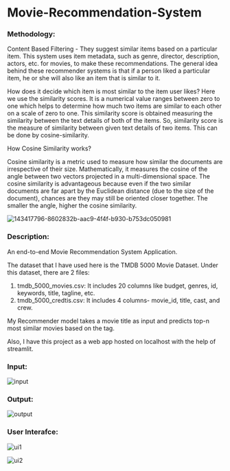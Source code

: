 # Movie-Recommendation-System

### Methodology:
Content Based Filtering - They suggest similar items based on a particular item. This system uses item metadata, such as genre, director, description, actors, etc. for movies, to make these recommendations. The general idea behind these recommender systems is that if a person liked a particular item, he or she will also like an item that is similar to it.

How does it decide which item is most similar to the item user likes? Here we use the similarity scores.
It is a numerical value ranges between zero to one which helps to determine how much two items are similar to each other on a scale of zero to one. This similarity score is obtained measuring the similarity between the text details of both of the items. So, similarity score is the measure of similarity between given text details of two items. This can be done by cosine-similarity.

How Cosine Similarity works? 

Cosine similarity is a metric used to measure how similar the documents are irrespective of their size. Mathematically, it measures the cosine of the angle between two vectors projected in a multi-dimensional space. The cosine similarity is advantageous because even if the two similar documents are far apart by the Euclidean distance (due to the size of the document), chances are they may still be oriented closer together. The smaller the angle, higher the cosine similarity.

![143417796-8602832b-aac9-4f4f-b930-b753dc050981](https://user-images.githubusercontent.com/65865527/207930812-9c960988-c76a-462c-8a9b-446495daf7b3.png)

### Description:
An end-to-end Movie Recommendation System Application.

The dataset that I have used here is the TMDB 5000 Movie Dataset. Under this dataset, there are 2 files:
1. tmdb_5000_movies.csv: It includes 20 columns like budget, genres, id, keywords, title, tagline, etc.
2. tmdb_5000_credtis.csv: It includes 4 columns- movie_id, title, cast, and crew.

My Recommender model takes a movie title as input and predicts top-n most similar movies based on the tag. 

Also, I have this project as a web app hosted on localhost with the help of streamlit.

### Input:
![input](https://user-images.githubusercontent.com/65865527/207927747-c7ac2996-3ebe-446a-bcf4-1cddcd87d959.png)

### Output:
![output](https://user-images.githubusercontent.com/65865527/207927839-5d272ea3-36dc-4063-b408-35c05cb1f1a3.png)

### User Interafce:
![ui1](https://user-images.githubusercontent.com/65865527/207927971-20f88cd9-9425-4b88-907f-e2b26002b23f.png)

![ui2](https://user-images.githubusercontent.com/65865527/207928006-720dbffe-98d2-4609-b774-fd3166bcb436.png)
